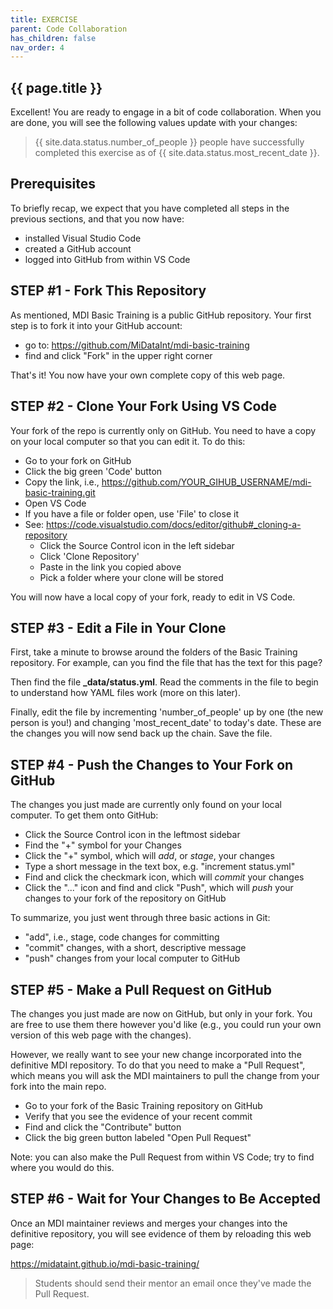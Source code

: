 ```yaml
---
title: EXERCISE
parent: Code Collaboration
has_children: false
nav_order: 4
---
```


## {{ page.title }}

Excellent! You are ready to engage in a bit of code collaboration.
When you are done, you will see the following values update with your changes:

> {{ site.data.status.number_of_people }} people have successfully completed this exercise
as of {{ site.data.status.most_recent_date }}.

## Prerequisites

To briefly recap, we expect that you have completed all steps
in the previous sections, and that you now have:

- installed Visual Studio Code
- created a GitHub account
- logged into GitHub from within VS Code

## STEP #1 - Fork This Repository

As mentioned, MDI Basic Training is a public GitHub repository.
Your first step is to fork it into your GitHub account:

- go to: <https://github.com/MiDataInt/mdi-basic-training>
- find and click "Fork" in the upper right corner

That's it! You now have your own complete copy of this web page.

## STEP #2 - Clone Your Fork Using VS Code

Your fork of the repo is currently only on GitHub. You need
to have a copy on your local computer so that you can edit it.
To do this:

- Go to your fork on GitHub
- Click the big green 'Code' button
- Copy the link, i.e., https://github.com/YOUR_GIHUB_USERNAME/mdi-basic-training.git
- Open VS Code
- If you have a file or folder open, use 'File' to close it
- See: <https://code.visualstudio.com/docs/editor/github#_cloning-a-repository>
    - Click the Source Control icon in the left sidebar
    - Click 'Clone Repository'
    - Paste in the link you copied above
    - Pick a folder where your clone will be stored

You will now have a local copy of your fork, ready to edit in VS Code.

## STEP #3 - Edit a File in Your Clone

First, take a minute to browse around the folders of the Basic Training
repository. For example, can you find the file that has the text for this page?

Then find the file **_data/status.yml**.  Read the comments in the file
to begin to understand how YAML files work (more on this later). 

Finally, edit the file by incrementing 'number_of_people' up by one (the 
new person is you!) and changing 'most_recent_date' to today's date. 
These are the changes you will now send back up the chain. Save the file.

## STEP #4 - Push the Changes to Your Fork on GitHub

The changes you just made are currently only found on your local
computer. To get them onto GitHub:

- Click the Source Control icon in the leftmost sidebar
- Find the "+" symbol for your Changes
- Click the "+" symbol, which will _add_, or _stage_, your changes
- Type a short message in the text box, e.g. "increment status.yml"
- Find and click the checkmark icon, which will _commit_ your changes
- Click the "..." icon and find and click "Push", which will _push_ your changes to your fork of the repository on GitHub

To summarize, you just went through three basic actions in Git:
- "add", i.e., stage, code changes for committing
- "commit" changes, with a short, descriptive message
- "push" changes from your local computer to GitHub

## STEP #5 - Make a Pull Request on GitHub

The changes you just made are now on GitHub, but only in your fork.
You are free to use them there however you'd like (e.g., you could
run your own version of this web page with the changes).

However, we really want to see your new change incorporated into the
definitive MDI repository. To do that you need to make a "Pull Request",
which means you will ask the MDI maintainers to pull the change from your
fork into the main repo.

- Go to your fork of the Basic Training repository on GitHub
- Verify that you see the evidence of your recent commit
- Find and click the "Contribute" button
- Click the big green button labeled "Open Pull Request"

Note: you can also make the Pull Request from within VS Code; try to find
where you would do this.

## STEP #6 - Wait for Your Changes to Be Accepted

Once an MDI maintainer reviews and merges your changes into the 
definitive repository, you will see evidence of them by reloading this web page:

https://midataint.github.io/mdi-basic-training/

> Students should send their mentor an email once they've made the Pull Request.
